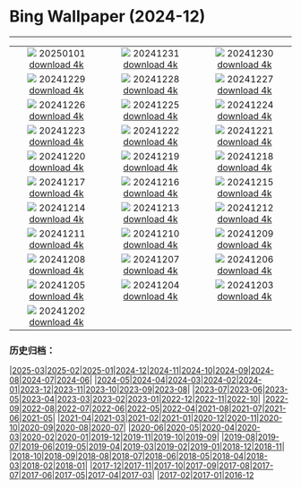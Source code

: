 # Bing Wallpaper (2024-12)
**************
| | | |
|:-:|:-:|:-:|
| ![](https://www.bing.com/th?id=OHR.CANYE24_FR-CA7534148922_1920x1080.jpg) 20250101 [download 4k](https://www.bing.com/th?id=OHR.CANYE24_FR-CA7534148922_UHD.jpg) | ![](https://www.bing.com/th?id=OHR.MountFieldNP_FR-CA7134371574_1920x1080.jpg) 20241231 [download 4k](https://www.bing.com/th?id=OHR.MountFieldNP_FR-CA7134371574_UHD.jpg) | ![](https://www.bing.com/th?id=OHR.BorobudurBells_FR-CA7089103759_1920x1080.jpg) 20241230 [download 4k](https://www.bing.com/th?id=OHR.BorobudurBells_FR-CA7089103759_UHD.jpg) |
| ![](https://www.bing.com/th?id=OHR.CoralTurtle_FR-CA6869883059_1920x1080.jpg) 20241229 [download 4k](https://www.bing.com/th?id=OHR.CoralTurtle_FR-CA6869883059_UHD.jpg) | ![](https://www.bing.com/th?id=OHR.LakeBledSnow_FR-CA6860271239_1920x1080.jpg) 20241228 [download 4k](https://www.bing.com/th?id=OHR.LakeBledSnow_FR-CA6860271239_UHD.jpg) | ![](https://www.bing.com/th?id=OHR.BoxingDay24_FR-CA1518470041_1920x1080.jpg) 20241227 [download 4k](https://www.bing.com/th?id=OHR.BoxingDay24_FR-CA1518470041_UHD.jpg) |
| ![](https://www.bing.com/th?id=OHR.Christmas24_FR-CA6807039694_1920x1080.jpg) 20241226 [download 4k](https://www.bing.com/th?id=OHR.Christmas24_FR-CA6807039694_UHD.jpg) | ![](https://www.bing.com/th?id=OHR.SantaSnowglobe_FR-CA6593059116_1920x1080.jpg) 20241225 [download 4k](https://www.bing.com/th?id=OHR.SantaSnowglobe_FR-CA6593059116_UHD.jpg) | ![](https://www.bing.com/th?id=OHR.FestivusCranes_FR-CA6325415770_1920x1080.jpg) 20241224 [download 4k](https://www.bing.com/th?id=OHR.FestivusCranes_FR-CA6325415770_UHD.jpg) |
| ![](https://www.bing.com/th?id=OHR.CrystalPier_FR-CA7850031267_1920x1080.jpg) 20241223 [download 4k](https://www.bing.com/th?id=OHR.CrystalPier_FR-CA7850031267_UHD.jpg) | ![](https://www.bing.com/th?id=OHR.SolsticeHalo_FR-CA5700741639_1920x1080.jpg) 20241222 [download 4k](https://www.bing.com/th?id=OHR.SolsticeHalo_FR-CA5700741639_UHD.jpg) | ![](https://www.bing.com/th?id=OHR.SantaClausVillage_FR-CA3164872000_1920x1080.jpg) 20241221 [download 4k](https://www.bing.com/th?id=OHR.SantaClausVillage_FR-CA3164872000_UHD.jpg) |
| ![](https://www.bing.com/th?id=OHR.SibiuRomania_FR-CA5341145448_1920x1080.jpg) 20241220 [download 4k](https://www.bing.com/th?id=OHR.SibiuRomania_FR-CA5341145448_UHD.jpg) | ![](https://www.bing.com/th?id=OHR.NutcrackerBallet_FR-CA2554047378_1920x1080.jpg) 20241219 [download 4k](https://www.bing.com/th?id=OHR.NutcrackerBallet_FR-CA2554047378_UHD.jpg) | ![](https://www.bing.com/th?id=OHR.ReinefjordenNorway_FR-CA4918243263_1920x1080.jpg) 20241218 [download 4k](https://www.bing.com/th?id=OHR.ReinefjordenNorway_FR-CA4918243263_UHD.jpg) |
| ![](https://www.bing.com/th?id=OHR.SalzburgSnow_FR-CA8518855447_1920x1080.jpg) 20241217 [download 4k](https://www.bing.com/th?id=OHR.SalzburgSnow_FR-CA8518855447_UHD.jpg) | ![](https://www.bing.com/th?id=OHR.MisurinaLake_FR-CA4286276291_1920x1080.jpg) 20241216 [download 4k](https://www.bing.com/th?id=OHR.MisurinaLake_FR-CA4286276291_UHD.jpg) | ![](https://www.bing.com/th?id=OHR.NorthernHawkOwl_FR-CA4030609030_1920x1080.jpg) 20241215 [download 4k](https://www.bing.com/th?id=OHR.NorthernHawkOwl_FR-CA4030609030_UHD.jpg) |
| ![](https://www.bing.com/th?id=OHR.ChristmasBudapest_FR-CA8168719338_1920x1080.jpg) 20241214 [download 4k](https://www.bing.com/th?id=OHR.ChristmasBudapest_FR-CA8168719338_UHD.jpg) | ![](https://www.bing.com/th?id=OHR.WildPoinsettia_FR-CA2997084184_1920x1080.jpg) 20241213 [download 4k](https://www.bing.com/th?id=OHR.WildPoinsettia_FR-CA2997084184_UHD.jpg) | ![](https://www.bing.com/th?id=OHR.DolomitesSky_FR-CA1628831705_1920x1080.jpg) 20241212 [download 4k](https://www.bing.com/th?id=OHR.DolomitesSky_FR-CA1628831705_UHD.jpg) |
| ![](https://www.bing.com/th?id=OHR.CornwallSnow_FR-CA1404648884_1920x1080.jpg) 20241211 [download 4k](https://www.bing.com/th?id=OHR.CornwallSnow_FR-CA1404648884_UHD.jpg) | ![](https://www.bing.com/th?id=OHR.GuanacosChile_FR-CA0938601929_1920x1080.jpg) 20241210 [download 4k](https://www.bing.com/th?id=OHR.GuanacosChile_FR-CA0938601929_UHD.jpg) | ![](https://www.bing.com/th?id=OHR.ReopeningNotreDame_FR-CA5489836690_1920x1080.jpg) 20241209 [download 4k](https://www.bing.com/th?id=OHR.ReopeningNotreDame_FR-CA5489836690_UHD.jpg) |
| ![](https://www.bing.com/th?id=OHR.TorontoWinterSkyline_FR-CA4116512200_1920x1080.jpg) 20241208 [download 4k](https://www.bing.com/th?id=OHR.TorontoWinterSkyline_FR-CA4116512200_UHD.jpg) | ![](https://www.bing.com/th?id=OHR.HelsinkiDusk_FR-CA2777107787_1920x1080.jpg) 20241207 [download 4k](https://www.bing.com/th?id=OHR.HelsinkiDusk_FR-CA2777107787_UHD.jpg) | ![](https://www.bing.com/th?id=OHR.MonoTufa_FR-CA2264462783_1920x1080.jpg) 20241206 [download 4k](https://www.bing.com/th?id=OHR.MonoTufa_FR-CA2264462783_UHD.jpg) |
| ![](https://www.bing.com/th?id=OHR.RhinosKenya_FR-CA8302013290_1920x1080.jpg) 20241205 [download 4k](https://www.bing.com/th?id=OHR.RhinosKenya_FR-CA8302013290_UHD.jpg) | ![](https://www.bing.com/th?id=OHR.JaipurFort_FR-CA8032465470_1920x1080.jpg) 20241204 [download 4k](https://www.bing.com/th?id=OHR.JaipurFort_FR-CA8032465470_UHD.jpg) | ![](https://www.bing.com/th?id=OHR.SnowMoose_FR-CA5366514612_1920x1080.jpg) 20241203 [download 4k](https://www.bing.com/th?id=OHR.SnowMoose_FR-CA5366514612_UHD.jpg) |
| ![](https://www.bing.com/th?id=OHR.IcebergsAntarctica_FR-CA4528106191_1920x1080.jpg) 20241202 [download 4k](https://www.bing.com/th?id=OHR.IcebergsAntarctica_FR-CA4528106191_UHD.jpg) |  |  |

### 历史归档：

|[2025-03](/../2025-03/2025-03.md)|[2025-02](/../2025-02/2025-02.md)|[2025-01](/../2025-01/2025-01.md)|[2024-12](/2024-12.md)|[2024-11](/../2024-11/2024-11.md)|[2024-10](/../2024-10/2024-10.md)|[2024-09](/../2024-09/2024-09.md)|[2024-08](/../2024-08/2024-08.md)|[2024-07](/../2024-07/2024-07.md)|[2024-06](/../2024-06/2024-06.md)|
|[2024-05](/../2024-05/2024-05.md)|[2024-04](/../2024-04/2024-04.md)|[2024-03](/../2024-03/2024-03.md)|[2024-02](/../2024-02/2024-02.md)|[2024-01](/../2024-01/2024-01.md)|[2023-12](/../2023-12/2023-12.md)|[2023-11](/../2023-11/2023-11.md)|[2023-10](/../2023-10/2023-10.md)|[2023-09](/../2023-09/2023-09.md)|[2023-08](/../2023-08/2023-08.md)|
|[2023-07](/../2023-07/2023-07.md)|[2023-06](/../2023-06/2023-06.md)|[2023-05](/../2023-05/2023-05.md)|[2023-04](/../2023-04/2023-04.md)|[2023-03](/../2023-03/2023-03.md)|[2023-02](/../2023-02/2023-02.md)|[2023-01](/../2023-01/2023-01.md)|[2022-12](/../2022-12/2022-12.md)|[2022-11](/../2022-11/2022-11.md)|[2022-10](/../2022-10/2022-10.md)|
|[2022-09](/../2022-09/2022-09.md)|[2022-08](/../2022-08/2022-08.md)|[2022-07](/../2022-07/2022-07.md)|[2022-06](/../2022-06/2022-06.md)|[2022-05](/../2022-05/2022-05.md)|[2022-04](/../2022-04/2022-04.md)|[2021-08](/../2021-08/2021-08.md)|[2021-07](/../2021-07/2021-07.md)|[2021-06](/../2021-06/2021-06.md)|[2021-05](/../2021-05/2021-05.md)|
|[2021-04](/../2021-04/2021-04.md)|[2021-03](/../2021-03/2021-03.md)|[2021-02](/../2021-02/2021-02.md)|[2021-01](/../2021-01/2021-01.md)|[2020-12](/../2020-12/2020-12.md)|[2020-11](/../2020-11/2020-11.md)|[2020-10](/../2020-10/2020-10.md)|[2020-09](/../2020-09/2020-09.md)|[2020-08](/../2020-08/2020-08.md)|[2020-07](/../2020-07/2020-07.md)|
|[2020-06](/../2020-06/2020-06.md)|[2020-05](/../2020-05/2020-05.md)|[2020-04](/../2020-04/2020-04.md)|[2020-03](/../2020-03/2020-03.md)|[2020-02](/../2020-02/2020-02.md)|[2020-01](/../2020-01/2020-01.md)|[2019-12](/../2019-12/2019-12.md)|[2019-11](/../2019-11/2019-11.md)|[2019-10](/../2019-10/2019-10.md)|[2019-09](/../2019-09/2019-09.md)|
|[2019-08](/../2019-08/2019-08.md)|[2019-07](/../2019-07/2019-07.md)|[2019-06](/../2019-06/2019-06.md)|[2019-05](/../2019-05/2019-05.md)|[2019-04](/../2019-04/2019-04.md)|[2019-03](/../2019-03/2019-03.md)|[2019-02](/../2019-02/2019-02.md)|[2019-01](/../2019-01/2019-01.md)|[2018-12](/../2018-12/2018-12.md)|[2018-11](/../2018-11/2018-11.md)|
|[2018-10](/../2018-10/2018-10.md)|[2018-09](/../2018-09/2018-09.md)|[2018-08](/../2018-08/2018-08.md)|[2018-07](/../2018-07/2018-07.md)|[2018-06](/../2018-06/2018-06.md)|[2018-05](/../2018-05/2018-05.md)|[2018-04](/../2018-04/2018-04.md)|[2018-03](/../2018-03/2018-03.md)|[2018-02](/../2018-02/2018-02.md)|[2018-01](/../2018-01/2018-01.md)|
|[2017-12](/../2017-12/2017-12.md)|[2017-11](/../2017-11/2017-11.md)|[2017-10](/../2017-10/2017-10.md)|[2017-09](/../2017-09/2017-09.md)|[2017-08](/../2017-08/2017-08.md)|[2017-07](/../2017-07/2017-07.md)|[2017-06](/../2017-06/2017-06.md)|[2017-05](/../2017-05/2017-05.md)|[2017-04](/../2017-04/2017-04.md)|[2017-03](/../2017-03/2017-03.md)|
|[2017-02](/../2017-02/2017-02.md)|[2017-01](/../2017-01/2017-01.md)|[2016-12](/../2016-12/2016-12.md)